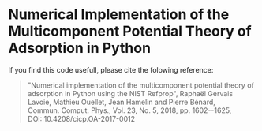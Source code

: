 # Numerical Implementation of the Multicomponent Potential Theory of Adsorption in Python





If you find this code usefull, please cite the folowing reference:


> "Numerical implementation of the multicomponent potential theory of adsorption in Python using the NIST Refprop", 
 Raphaël Gervais Lavoie, Mathieu Ouellet, Jean Hamelin and Pierre Bénard,  
 Commun. Comput. Phys., Vol. 23, No. 5, 2018, pp. 1602--1625,  
 DOI: 10.4208/cicp.OA-2017-0012
 



